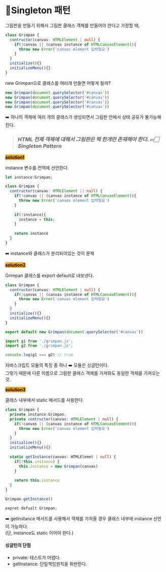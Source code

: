 # Singleton 패턴

그림판을 만들기 위해서 그림판 클래스 객체를 만들어야 한다고 가정할 때,&#x20;

```typescript
class Grimpan {
  contructor(canvas: HTMLElement | null) {
    if(!canvas || (canvas instance of HTMLCanvasElement)){
      throw new Error('canvas element 입력필요')
    }
  }
  initialize(){}
  initializeMenu(){}
}  
```



new Grimpan으로 클래스를 여러개 만들면 어떻게 될까?

```typescript
new Grimpan(document.querySelector('#canvas'))
new Grimpan(document.querySelector('#canvas'))
new Grimpan(document.querySelector('#canvas'))
new Grimpan(document.querySelector('#canvas'))
```

➡️ 하나의 객체에 여러 개의 클래스가 생성되면서 그림판 안에서 상태 공유가 불가능해진다.&#x20;



> ### _HTML 전체 객체에 대해서 그림판은 딱 한개만 존재해야 한다. 👉🏻 **Singleton Pattern**_



<mark style="background-color:orange;">**solution1**</mark>

instance 변수를 전역에 선언한다.&#x20;

```typescript
let instance:Grimpan;

class Grimpan {
  contructor(canvas: HTMLElement || null) {
    if(!canvas || (canvas instance of HTMLCanvasElement)){
      throw new Error('canvas element 입력필요')
    }
    
    if(!instance){
      instance = this;
    }
    
    return instance
  }
}  
```

➡️ instance와 클래스가 분리되어있는 것이 문제&#x20;



<mark style="background-color:orange;">**solution2**</mark>

Grimpan 클래스를 export default로 내보낸다.&#x20;

```typescript
class Grimpan {
  contructor(canvas: HTMLElement | null) {
    if(!canvas || (canvas instance of HTMLCanvasElement)){
      throw new Error('canvas element 입력필요')
    }
  }
  initialize(){}
  initializeMenu(){}
}  

export default new Grimpan(document.querySelector('#canvas'))
```

```typescript
import g1 from './grimpan.js';
import g2 from './grimpan.js';

console.log(g1 === g2) // true
```

자바스크립트 모듈의 특징 중 하나 ➡️ 모듈은 싱글턴이다. \
그렇기 때문에 다른 이름으로 그림판 클래스 객체를 가져와도 동일한 객체를 가져오는 것.



<mark style="background-color:orange;">**solution3**</mark>

클래스 내부에서 static 메서드를 사용한다.&#x20;

```typescript
class Grimpan {
  private instance:Grimpan;
  private contructor(canvas: HTMLElement | null) {
    if(!canvas || (canvas instance of HTMLCanvasElement)){
      throw new Error('canvas element 입력필요')
    }
  }
  initialize(){}
  initializeMenu(){}
  
  static getInstance(canvas: HTMLElemet | null) {
    if(!this.instance) {
      this.instance = new Grimpan(canvas)
    }
    
    return this.instance
  } 
}

Grimpan.getInstance()

exprot defualt Grimpan;
```

➡️ getInstance 메서드를 사용해서 객체를 가져올 경우 클래스 내부에 instance 선언이 가능하다. \
(단, instance도 static 이어야 한다.)



#### 싱글턴의 단점

* private: 테스트가 어렵다.
* getInstance: 단일책임원칙을 위반한다.&#x20;
